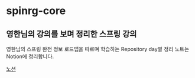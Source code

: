 # spinrg-core
## 영한님의 강의를 보며 정리한 스프링 강의

영한님의 스프링 완전 정보 로드맵을 따르며 학습하는 Repository
day별 정리 노트는 Notion에 정리합니다.

<a href="https://pewter-erigeron-710.notion.site/5e194afea8f74e479d1d389c38d65d13">노션</a>
